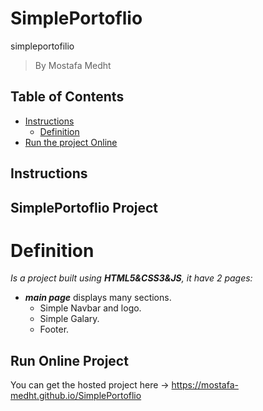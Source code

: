 # SimplePortoflio
simpleportofilio
> By Mostafa Medht

## Table of Contents

- [Instructions](#instructions)
  - [Definition](#Definition)
- [Run the project Online](#Run)

## Instructions

## SimplePortoflio Project

# Definition

_Is a project built using **HTML5&CSS3&JS**, it have 2 pages:_

- _**main page**_ displays many sections.
    * Simple Navbar and logo.
    * Simple Galary.
    * Footer.

## Run Online Project

You can get the hosted project here -> https://mostafa-medht.github.io/SimplePortoflio


